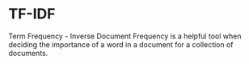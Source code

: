 # TF-IDF

Term Frequency - Inverse Document Frequency is a helpful tool when deciding the importance of a word in a document for a collection of documents.
